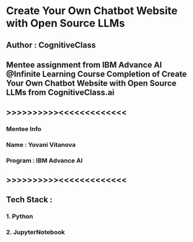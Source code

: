 # Create Your Own Chatbot Website with Open Source LLMs
## Author : CognitiveClass
## Mentee assignment from IBM Advance AI @Infinite Learning Course Completion of Create Your Own Chatbot Website with Open Source LLMs from CognitiveClass.ai
## >>>>>>>>>><<<<<<<<<<<<<
### Mentee Info 
### Name : Yovani Vitanova
### Program : IBM Advance AI 
## >>>>>>>>>><<<<<<<<<<<<<
## Tech Stack :
### 1. Python
### 2. JupyterNotebook

